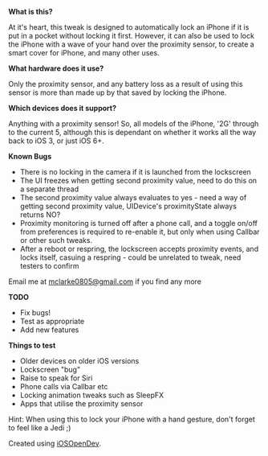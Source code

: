 **What is this?**

At it's heart, this tweak is designed to automatically lock an iPhone if it is put in a pocket without locking it first. However, it can also be used to lock the iPhone with a wave of your hand over the proximity sensor, to create a smart cover for iPhone, and many other uses. 

**What hardware does it use?**

Only the proximity sensor, and any battery loss as a result of using this sensor is more than made up by that saved by locking the iPhone.

**Which devices does it support?**

Anything with a proximity sensor! So, all models of the iPhone, '2G' through to the current 5, although this is dependant on whether it works all the way back to iOS 3, or just iOS 6+.

**Known Bugs**

- There is no locking in the camera if it is launched from the lockscreen
- The UI freezes when getting second proximity value, need to do this on a separate thread
- The second proximity value always evaluates to yes - need a way of getting second proximity value, UIDevice's proximityState always returns NO?
- Proximity monitoring is turned off after a phone call, and a toggle on/off from preferences is required to re-enable it, but only when using Callbar or other such tweaks.
- After a reboot or respring, the lockscreen accepts proximity events, and locks itself, casuing a respring - could be unrelated to tweak, need testers to confirm

Email me at mclarke0805@gmail.com if you find any more

**TODO**

- Fix bugs!
- Test as appropriate
- Add new features

**Things to test**

- Older devices on older iOS versions
- Lockscreen "bug"
- Raise to speak for Siri
- Phone calls via Callbar etc
- Locking animation tweaks such as SleepFX
- Apps that utilise the proximity sensor

Hint: When using this to lock your iPhone with a hand gesture, don't forget to feel like a Jedi ;)

Created using <a href="https://github.com/kokoabim/iOSOpenDev">iOSOpenDev</a>.
